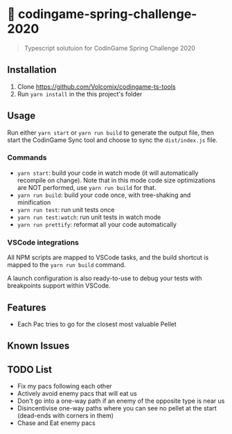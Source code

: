 # :muscle: codingame-spring-challenge-2020

> Typescript solutuion for CodinGame Spring Challenge 2020

## Installation
1. Clone https://github.com/Volcomix/codingame-ts-tools
2. Run `yarn install` in the this project's folder

## Usage

Run either `yarn start` or `yarn run build` to generate the output file, then start the CodinGame Sync tool and choose to sync the `dist/index.js` file.

### Commands

- `yarn start`: build your code in watch mode (it will automatically recompile on change).
  Note that in this mode code size optimizations are NOT performed, use `yarn run build` for that.
- `yarn run build`: build your code once, with tree-shaking and minification
- `yarn run test`: run unit tests once
- `yarn run test:watch`: run unit tests in watch mode
- `yarn run prettify`: reformat all your code automatically

### VSCode integrations

All NPM scripts are mapped to VSCode tasks, and the build shortcut is mapped to the `yarn run build` command.

A launch configuration is also ready-to-use to debug your tests with breakpoints support within VSCode.

## Features

- Each Pac tries to go for the closest most valuable Pellet

## Known Issues

## TODO List

- Fix my pacs following each other
- Actively avoid enemy pacs that will eat us
- Don't go into a one-way path if an enemy of the opposite type is near us
- Disincentivise one-way paths where you can see no pellet at the start (dead-ends with corners in them)
- Chase and Eat enemy pacs